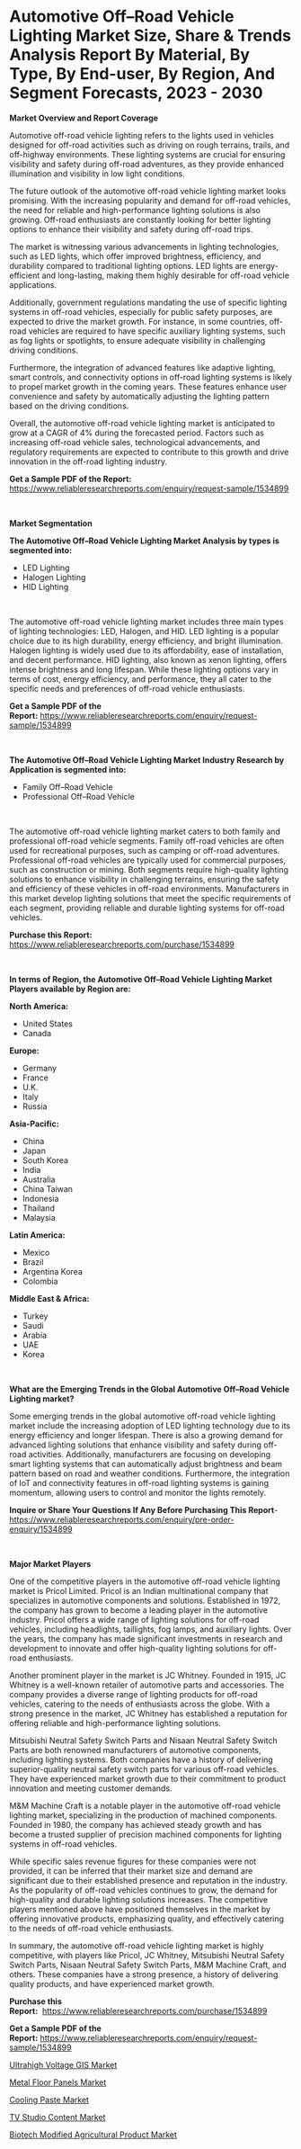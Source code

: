 <p><h1>Automotive Off–Road Vehicle Lighting Market Size, Share & Trends Analysis Report By Material, By Type, By End-user, By Region, And Segment Forecasts, 2023 - 2030</h1></p><p><strong>Market Overview and Report Coverage</strong></p>
<p><p>Automotive off-road vehicle lighting refers to the lights used in vehicles designed for off-road activities such as driving on rough terrains, trails, and off-highway environments. These lighting systems are crucial for ensuring visibility and safety during off-road adventures, as they provide enhanced illumination and visibility in low light conditions.</p><p>The future outlook of the automotive off-road vehicle lighting market looks promising. With the increasing popularity and demand for off-road vehicles, the need for reliable and high-performance lighting solutions is also growing. Off-road enthusiasts are constantly looking for better lighting options to enhance their visibility and safety during off-road trips.</p><p>The market is witnessing various advancements in lighting technologies, such as LED lights, which offer improved brightness, efficiency, and durability compared to traditional lighting options. LED lights are energy-efficient and long-lasting, making them highly desirable for off-road vehicle applications.</p><p>Additionally, government regulations mandating the use of specific lighting systems in off-road vehicles, especially for public safety purposes, are expected to drive the market growth. For instance, in some countries, off-road vehicles are required to have specific auxiliary lighting systems, such as fog lights or spotlights, to ensure adequate visibility in challenging driving conditions.</p><p>Furthermore, the integration of advanced features like adaptive lighting, smart controls, and connectivity options in off-road lighting systems is likely to propel market growth in the coming years. These features enhance user convenience and safety by automatically adjusting the lighting pattern based on the driving conditions.</p><p>Overall, the automotive off-road vehicle lighting market is anticipated to grow at a CAGR of 4% during the forecasted period. Factors such as increasing off-road vehicle sales, technological advancements, and regulatory requirements are expected to contribute to this growth and drive innovation in the off-road lighting industry.</p></p>
<p><strong>Get a Sample PDF of the Report:</strong> <a href="https://www.reliableresearchreports.com/enquiry/request-sample/1534899">https://www.reliableresearchreports.com/enquiry/request-sample/1534899</a></p>
<p>&nbsp;</p>
<p><strong>Market Segmentation</strong></p>
<p><strong>The Automotive Off–Road Vehicle Lighting Market Analysis by types is segmented into:</strong></p>
<p><ul><li>LED Lighting</li><li>Halogen Lighting</li><li>HID Lighting</li></ul></p>
<p>&nbsp;</p>
<p><p>The automotive off-road vehicle lighting market includes three main types of lighting technologies: LED, Halogen, and HID. LED lighting is a popular choice due to its high durability, energy efficiency, and bright illumination. Halogen lighting is widely used due to its affordability, ease of installation, and decent performance. HID lighting, also known as xenon lighting, offers intense brightness and long lifespan. While these lighting options vary in terms of cost, energy efficiency, and performance, they all cater to the specific needs and preferences of off-road vehicle enthusiasts.</p></p>
<p><strong>Get a Sample PDF of the Report:</strong>&nbsp;<a href="https://www.reliableresearchreports.com/enquiry/request-sample/1534899">https://www.reliableresearchreports.com/enquiry/request-sample/1534899</a></p>
<p>&nbsp;</p>
<p><strong>The Automotive Off–Road Vehicle Lighting Market Industry Research by Application is segmented into:</strong></p>
<p><ul><li>Family Off–Road Vehicle</li><li>Professional Off–Road Vehicle</li></ul></p>
<p>&nbsp;</p>
<p><p>The automotive off-road vehicle lighting market caters to both family and professional off-road vehicle segments. Family off-road vehicles are often used for recreational purposes, such as camping or off-road adventures. Professional off-road vehicles are typically used for commercial purposes, such as construction or mining. Both segments require high-quality lighting solutions to enhance visibility in challenging terrains, ensuring the safety and efficiency of these vehicles in off-road environments. Manufacturers in this market develop lighting solutions that meet the specific requirements of each segment, providing reliable and durable lighting systems for off-road vehicles.</p></p>
<p><strong>Purchase this Report:</strong>&nbsp; <a href="https://www.reliableresearchreports.com/purchase/1534899">https://www.reliableresearchreports.com/purchase/1534899</a></p>
<p>&nbsp;</p>
<p><strong>In terms of Region, the Automotive Off–Road Vehicle Lighting Market Players available by Region are:</strong></p>
<p>
    <p> <strong> North America: </strong>
        <ul>
            <li>United States</li>
            <li>Canada</li>
        </ul>
        </p> 
    <p> <strong> Europe: </strong>
        <ul>
            <li>Germany</li>
            <li>France</li>
            <li>U.K.</li>
            <li>Italy</li>
            <li>Russia</li>
        </ul>
        </p> 
    <p> <strong> Asia-Pacific: </strong>
        <ul>
            <li>China</li>
            <li>Japan</li>
            <li>South Korea</li>
            <li>India</li>
            <li>Australia</li>
            <li>China Taiwan</li>
            <li>Indonesia</li>
            <li>Thailand</li>
            <li>Malaysia</li>
        </ul>
        </p> 
    <p> <strong> Latin America: </strong>
        <ul>
            <li>Mexico</li>
            <li>Brazil</li>
            <li>Argentina Korea</li>
            <li>Colombia</li>
        </ul>
        </p> 
    <p> <strong> Middle East & Africa: </strong>
        <ul>
            <li>Turkey</li>
            <li>Saudi</li>
            <li>Arabia</li>
            <li>UAE</li>
            <li>Korea</li>
        </ul>
    </p>
    </p>
<p>&nbsp;</p>
<p><strong>What are the Emerging Trends in the Global Automotive Off–Road Vehicle Lighting market?</strong></p>
<p><p>Some emerging trends in the global automotive off-road vehicle lighting market include the increasing adoption of LED lighting technology due to its energy efficiency and longer lifespan. There is also a growing demand for advanced lighting solutions that enhance visibility and safety during off-road activities. Additionally, manufacturers are focusing on developing smart lighting systems that can automatically adjust brightness and beam pattern based on road and weather conditions. Furthermore, the integration of IoT and connectivity features in off-road lighting systems is gaining momentum, allowing users to control and monitor the lights remotely.</p></p>
<p><strong>Inquire or Share Your Questions If Any Before Purchasing This Report</strong>- <a href="https://www.reliableresearchreports.com/enquiry/pre-order-enquiry/1534899">https://www.reliableresearchreports.com/enquiry/pre-order-enquiry/1534899</a></p>
<p>&nbsp;</p>
<p><strong>Major Market Players</strong></p>
<p><p>One of the competitive players in the automotive off-road vehicle lighting market is Pricol Limited. Pricol is an Indian multinational company that specializes in automotive components and solutions. Established in 1972, the company has grown to become a leading player in the automotive industry. Pricol offers a wide range of lighting solutions for off-road vehicles, including headlights, taillights, fog lamps, and auxiliary lights. Over the years, the company has made significant investments in research and development to innovate and offer high-quality lighting solutions for off-road enthusiasts.</p><p>Another prominent player in the market is JC Whitney. Founded in 1915, JC Whitney is a well-known retailer of automotive parts and accessories. The company provides a diverse range of lighting products for off-road vehicles, catering to the needs of enthusiasts across the globe. With a strong presence in the market, JC Whitney has established a reputation for offering reliable and high-performance lighting solutions.</p><p>Mitsubishi Neutral Safety Switch Parts and Nisaan Neutral Safety Switch Parts are both renowned manufacturers of automotive components, including lighting systems. Both companies have a history of delivering superior-quality neutral safety switch parts for various off-road vehicles. They have experienced market growth due to their commitment to product innovation and meeting customer demands.</p><p>M&M Machine Craft is a notable player in the automotive off-road vehicle lighting market, specializing in the production of machined components. Founded in 1980, the company has achieved steady growth and has become a trusted supplier of precision machined components for lighting systems in off-road vehicles.</p><p>While specific sales revenue figures for these companies were not provided, it can be inferred that their market size and demand are significant due to their established presence and reputation in the industry. As the popularity of off-road vehicles continues to grow, the demand for high-quality and durable lighting solutions increases. The competitive players mentioned above have positioned themselves in the market by offering innovative products, emphasizing quality, and effectively catering to the needs of off-road vehicle enthusiasts.</p><p>In summary, the automotive off-road vehicle lighting market is highly competitive, with players like Pricol, JC Whitney, Mitsubishi Neutral Safety Switch Parts, Nisaan Neutral Safety Switch Parts, M&M Machine Craft, and others. These companies have a strong presence, a history of delivering quality products, and have experienced market growth.</p></p>
<p><strong>Purchase this Report:</strong>&nbsp;&nbsp;<a href="https://www.reliableresearchreports.com/purchase/1534899">https://www.reliableresearchreports.com/purchase/1534899</a></p>
<p></p>
<p><strong>Get a Sample PDF of the Report:</strong>&nbsp;<a href="https://www.reliableresearchreports.com/enquiry/request-sample/1534899">https://www.reliableresearchreports.com/enquiry/request-sample/1534899</a></p>
<p><p><a href="https://www.linkedin.com/pulse/ultrahigh-voltage-gis-market-insights-players-forecast/">Ultrahigh Voltage GIS Market</a></p><p><a href="https://medium.com/@chiragreportprime/metal-floor-panels-market-size-growth-forecast-2023-2030-1238f8bb6a10">Metal Floor Panels Market</a></p><p><a href="https://medium.com/@rossiezieme2023/cooling-paste-market-analysis-its-cagr-market-segmentation-and-global-industry-overview-894a573e3c95">Cooling Paste Market</a></p><p><a href="https://www.linkedin.com/pulse/tv-studio-content-market-research-report/">TV Studio Content Market</a></p><p><a href="https://www.linkedin.com/pulse/biotech-modified-agricultural-product-market-insights/">Biotech Modified Agricultural Product Market</a></p></p>